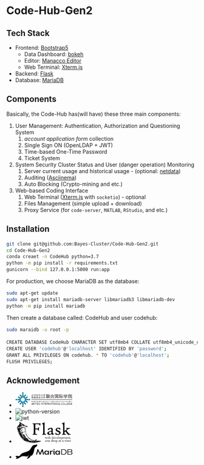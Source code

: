 # Code-Hub-Gen2


## Tech Stack

 * Frontend: [Bootstrap5](https://getbootstrap.com/)
    * Data Dashboard: [bokeh](https://docs.bokeh.org/en/2.4.1/index.html)
    * Editor: [Manacco Editor](https://microsoft.github.io/monaco-editor/)
    * Web Terminal: [Xterm.js](https://xtermjs.org/)
 * Backend: [Flask](https://flask.palletsprojects.com/en/2.0.x/)
 * Database: [MariaDB](https://mariadb.org/)

## Components

Basically, the Code-Hub has(will have) these three main components:

1. User Management: Authentication, Authorization and Questioning System
    1. *account application form* collection
    2. Single Sign ON (OpenLDAP + JWT)
    3. Time-based One-Time Password
    3. Ticket System
2. System Security Cluster Status and User (danger operation) Monitoring
    1. Server current usage and historical usage - (optional: [netdata](https://www.netdata.cloud/))
    2. Auditing ([Asciinema](https://asciinema.org/))
    3. Auto Blocking (Crypto-mining and etc.)
3. Web-based Coding Interface
    1. Web Terminal ([Xterm.js](https://xtermjs.org/) with `socketio`) - optional
    2. Files Management (simple upload + download)
    2. Proxy Service (for `code-server`, `MATLAB`, `RStudio`, and etc.)

## Installation

```bash
git clone git@github.com:Bayes-Cluster/Code-Hub-Gen2.git
cd Code-Hub-Gen2
conda creaet -n CodeHub python=3.7
python -m pip install -r requirements.txt
gunicorn --bind 127.0.0.1:5000 run:app
```

For production, we choose MariaDB as the database:

```bash
sudo apt-get update        
sudo apt-get install mariadb-server libmariadb3 libmariadb-dev
python -m pip install mariadb
```

Then create a database called: CodeHub and user codehub:

```bash 
sudo maraidb -u root -p 

CREATE DATABASE CodeHub CHARACTER SET utf8mb4 COLLATE utf8mb4_unicode_ci;
CREATE USER 'codehub'@'localhost' IDENTIFIED BY 'password';
GRANT ALL PRIVILEGES ON codehub. * TO 'codehub'@'localhost';
FLUSH PRIVILEGES;
```

## Acknowledgement
* <img src="images/uic.png" alt="BNU-HKBU United International College" width="150"/>
* ![python-version](https://img.shields.io/badge/python-v3.7-blue)
* <img src="https://jwt.io/img/badge-compatible.svg" alt="jwt" width="150"/>
* <img src="images/flask.png" alt="flask" width="150"/>
* <img src="images/mariadb.png.webp" alt="mariadb" width="150"/>